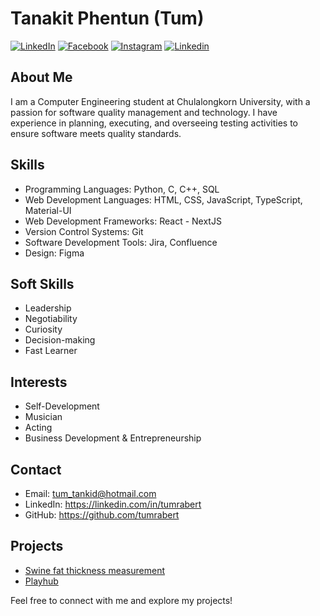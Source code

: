 # Tanakit Phentun (Tum)

[![LinkedIn](https://img.shields.io/badge/GitHub-100000?style=for-the-badge&logo=github&logoColor=white)](https://www.linkedin.com/in/tumrabert/)
[![Facebook](https://img.shields.io/badge/Facebook-1877F2?style=for-the-badge&logo=facebook&logoColor=white)](https://www.facebook.com/tumrabert/)
[![Instagram](https://img.shields.io/badge/Instagram-E4405F?style=for-the-badge&logo=instagram&logoColor=white)](https://www.instagram.com/tumrabertt/)
[![Linkedin](https://img.shields.io/badge/LinkedIn-0077B5?style=for-the-badge&logo=linkedin&logoColor=white)](https://www.linkedin.com/in/tumrabert/)

## About Me

I am a Computer Engineering student at Chulalongkorn University, with a passion for software quality management and technology. I have experience in planning, executing, and overseeing testing activities to ensure software meets quality standards.

## Skills

- Programming Languages: Python, C, C++, SQL
- Web Development Languages: HTML, CSS, JavaScript, TypeScript, Material-UI
- Web Development Frameworks: React - NextJS
- Version Control Systems: Git
- Software Development Tools: Jira, Confluence
- Design: Figma

## Soft Skills

- Leadership
- Negotiability
- Curiosity
- Decision-making
- Fast Learner

## Interests

- Self-Development
- Musician
- Acting
- Business Development & Entrepreneurship

## Contact

- Email: tum_tankid@hotmail.com
- LinkedIn: https://linkedin.com/in/tumrabert
- GitHub: https://github.com/tumrabert

## Projects

- [Swine fat thickness measurement]()
- [Playhub](https://github.com/2110336-2565-2/sec3-group13-playhub)

Feel free to connect with me and explore my projects!

<!---
tumrabert/tumrabert is a ✨ special ✨ repository because its `README.md` (this file) appears on your GitHub profile.
You can click the Preview link to take a look at your changes.
--->
